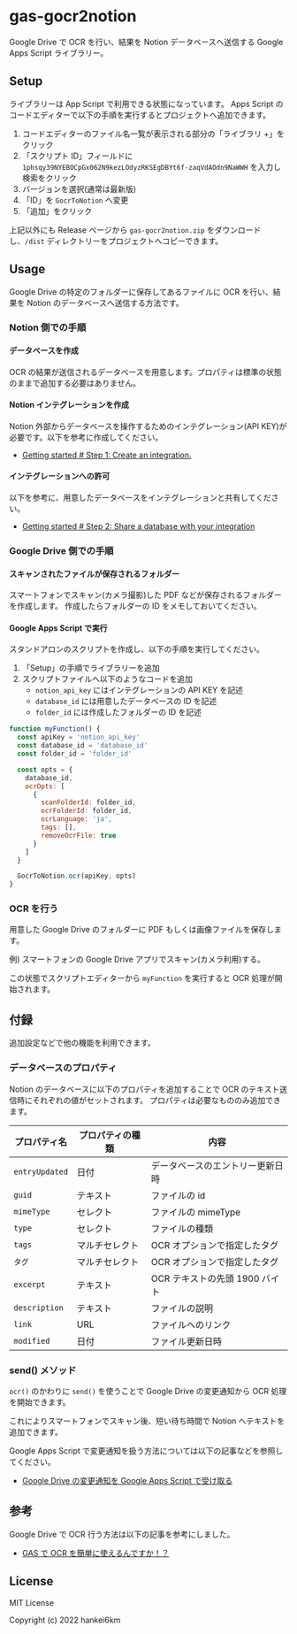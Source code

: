 # gas-gocr2notion

Google Drive で OCR を行い、結果を Notion データベースへ送信する Google Apps Script ライブラリー。

## Setup

ライブラリーは App Script で利用できる状態になっています。
Apps Script のコードエディターで以下の手順を実行するとプロジェクトへ追加できます。

1. コードエディターのファイル名一覧が表示される部分の「ライブラリ +」をクリック
1. 「スクリプト ID」フィールドに `1phsqy39NYEBOCpGx062N9kezLOdyzRKSEgDBYt6f-zaqVdAOdn9NaWWH` を入力し検索をクリック
1. バージョンを選択(通常は最新版)
1. 「ID」を `GocrToNotion` へ変更
1. 「追加」をクリック

上記以外にも Release ページから `gas-gocr2notion.zip` をダウンロードし、`/dist` ディレクトリーをプロジェクトへコピーできます。

## Usage

Google Drive の特定のフォルダーに保存してあるファイルに OCR を行い、結果を Notion のデータベースへ送信する方法です。

### Notion 側での手順

#### データベースを作成

OCR の結果が送信されるデータベースを用意します。プロパティは標準の状態のままで追加する必要はありません。

#### Notion インテグレーションを作成

Notion 外部からデータベースを操作するためのインテグレーション(API KEY)が必要です。以下を参考に作成してください。

- [Getting started # Step 1: Create an integration.](https://developers.notion.com/docs/getting-started#step-1-create-an-integration)

#### インテグレーションへの許可

以下を参考に、用意したデータベースをインテグレーションと共有してください。

- [Getting started # Step 2: Share a database with your integration](https://developers.notion.com/docs/getting-started#step-2-share-a-database-with-your-integration)

### Google Drive 側での手順

#### スキャンされたファイルが保存されるフォルダー

スマートフォンでスキャン(カメラ撮影)した PDF などが保存されるフォルダーを作成します。
作成したらフォルダーの ID をメモしておいてください。

#### Google Apps Script で実行

スタンドアロンのスクリプトを作成し、以下の手順を実行してください。

1. 「Setup」の手順でライブラリーを追加
1. スクリプトファイルへ以下のようなコードを追加
   - `notion_api_key` にはインテグレーションの API KEY を記述
   - `database_id` には用意したデータベースの ID を記述
   - `folder_id` には作成したフォルダーの ID を記述

```js
function myFunction() {
  const apiKey = 'notion_api_key'
  const database_id = 'database_id'
  const folder_id = 'folder_id'

  const opts = {
    database_id,
    ocrOpts: [
      {
        scanFolderId: folder_id,
        ocrFolderId: folder_id,
        ocrLanguage: 'ja',
        tags: [],
        removeOcrFile: true
      }
    ]
  }

  GocrToNotion.ocr(apiKey, opts)
}
```

### OCR を行う

用意した Google Drive のフォルダーに PDF もしくは画像ファイルを保存します。

例) スマートフォンの Google Drive アプリでスキャン(カメラ利用)する。

この状態でスクリプトエディターから `myFunction` を実行すると OCR 処理が開始されます。

## 付録

追加設定などで他の機能を利用できます。

### データベースのプロパティ

Notion のデータベースに以下のプロパティを追加することで OCR のテキスト送信時にそれぞれの値がセットされます。
プロパティは必要なもののみ追加できます。

| プロパティ名   | プロパティの種類 | 内容                             |
| -------------- | ---------------- | -------------------------------- |
| `entryUpdated` | 日付             | データベースのエントリー更新日時 |
| `guid`         | テキスト         | ファイルの id                    |
| `mimeType`     | セレクト         | ファイルの mimeType              |
| `type`         | セレクト         | ファイルの種類                   |
| `tags`         | マルチセレクト   | OCR オプションで指定したタグ     |
| `タグ`         | マルチセレクト   | OCR オプションで指定したタグ     |
| `excerpt`      | テキスト         | OCR テキストの先頭 1900 バイト   |
| `description`  | テキスト         | ファイルの説明                   |
| `link`         | URL              | ファイルへのリンク               |
| `modified`     | 日付             | ファイル更新日時                 |

### send() メソッド

`ocr()` のかわりに `send()` を使うことで Google Drive の変更通知から OCR 処理を開始できます。

これによりスマートフォンでスキャン後、短い待ち時間で Notion へテキストを追加できます。

Google Apps Script で変更通知を扱う方法については以下の記事などを参照してください。

- [Google Drive の変更通知を Google Apps Script で受け取る](https://zenn.dev/hankei6km/articles/receive-google-drive-chages-notifications-by-gas)

## 参考

Google Drive で OCR 行う方法は以下の記事を参考にしました。

- [GAS で OCR を簡単に使えるんですか！？](https://zenn.dev/harachan/articles/d910ef8b89720b)

## License

MIT License

Copyright (c) 2022 hankei6km
